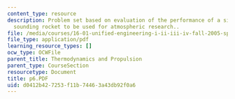 ```yaml
---
content_type: resource
description: Problem set based on evaluation of the performance of a single stage
  sounding rocket to be used for atmospheric research..
file: /media/courses/16-01-unified-engineering-i-ii-iii-iv-fall-2005-spring-2006/d0412b427253f11b74463a43db92f0a6_p6.PDF
file_type: application/pdf
learning_resource_types: []
ocw_type: OCWFile
parent_title: Thermodynamics and Propulsion
parent_type: CourseSection
resourcetype: Document
title: p6.PDF
uid: d0412b42-7253-f11b-7446-3a43db92f0a6
---
```

